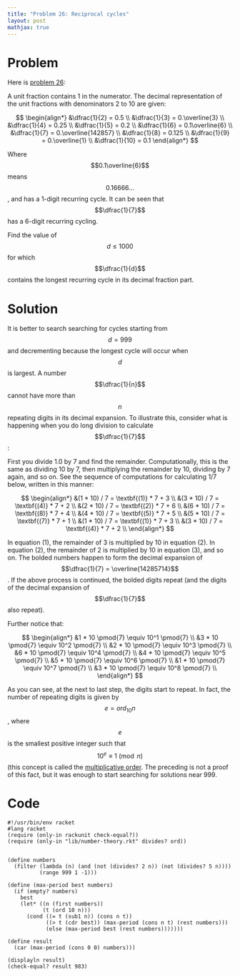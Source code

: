 ```yaml
---
title: "Problem 26: Reciprocal cycles"
layout: post
mathjax: true
---
```


# Problem
Here is [problem 26](https://projecteuler.net/problem=26):

A unit fraction contains 1 in the numerator. The decimal representation of the unit fractions with denominators 2 to 10 are given:

$$
\begin{align*}
&\dfrac{1}{2}  = 0.5 \\
&\dfrac{1}{3}  = 0.\overline{3} \\
&\dfrac{1}{4}  = 0.25 \\
&\dfrac{1}{5}  = 0.2 \\
&\dfrac{1}{6}  = 0.1\overline{6} \\
&\dfrac{1}{7}  = 0.\overline{142857} \\
&\dfrac{1}{8}  = 0.125 \\
&\dfrac{1}{9}  = 0.\overline{1} \\
&\dfrac{1}{10} = 0.1
\end{align*}
$$

Where $$0.1\overline{6}$$ means $$0.16666...$$, and has a 1-digit recurring cycle.  It can be seen that $$\dfrac{1}{7}$$ has a 6-digit recurring cycling.

Find the value of $$d \le 1000$$ for which $$\dfrac{1}{d}$$ contains the longest recurring cycle in its decimal fraction part.

# Solution
It is better to search searching for cycles starting from $$d = 999$$ and decrementing because the longest cycle will occur when $$d$$ is largest.  A number $$\dfrac{1}{n}$$ cannot have more than $$n$$ repeating digits in its decimal expansion.  To illustrate this, consider what is happening when you do long division to calculate $$\dfrac{1}{7}$$:

First you divide 1.0 by 7 and find the remainder. Computationally, this is the same as dividing 10 by 7, then multiplying the remainder by 10, dividing by 7 again, and so on. See the sequence of computations for calculating 1/7 below, written in this manner:

$$
\begin{align*}
&(1 * 10) / 7 = \textbf{(1)} * 7 + 3 \\
&(3 * 10) / 7 = \textbf{(4)} * 7 + 2 \\
&(2 * 10) / 7 = \textbf{(2)} * 7 + 6 \\
&(6 * 10) / 7 = \textbf{(8)} * 7 + 4 \\
&(4 * 10) / 7 = \textbf{(5)} * 7 + 5 \\
&(5 * 10) / 7 = \textbf{(7)} * 7 + 1 \\
&(1 * 10) / 7 = \textbf{(1)} * 7 + 3 \\
&(3 * 10) / 7 = \textbf{(4)} * 7 + 2 \\
\end{align*}
$$

In equation (1), the remainder of 3 is multiplied by 10 in equation (2).  In equation (2), the remainder of 2 is multiplied by 10 in equation (3), and so on.  The bolded numbers happen to form the decimal expansion of $$\dfrac{1}{7} = \overline{14285714}$$.  If the above process is continued, the bolded digits repeat (and the digits of the decimal expansion of $$\dfrac{1}{7}$$ also repeat).

Further notice that:

$$
\begin{align*}
&1 * 10 \pmod{7} \equiv 10^1 \pmod{7} \\
&3 * 10 \pmod{7} \equiv 10^2 \pmod{7} \\
&2 * 10 \pmod{7} \equiv 10^3 \pmod{7} \\
&6 * 10 \pmod{7} \equiv 10^4 \pmod{7} \\
&4 * 10 \pmod{7} \equiv 10^5 \pmod{7} \\
&5 * 10 \pmod{7} \equiv 10^6 \pmod{7} \\
&1 * 10 \pmod{7} \equiv 10^7 \pmod{7} \\
&3 * 10 \pmod{7} \equiv 10^8 \pmod{7} \\
\end{align*}
$$

As you can see, at the next to last step, the digits start to repeat. In fact, the number of repeating digits is given by $$e = ord_{10}n$$, where $$e$$ is the smallest positive integer such that $$10^e \equiv 1 \pmod{n}$$ (this concept is called the [multiplicative order](https://en.wikipedia.org/wiki/Multiplicative_order). The preceding is not a proof of this fact, but it was enough to start searching for solutions near 999.

# Code
```racket
#!/usr/bin/env racket
#lang racket
(require (only-in rackunit check-equal?))
(require (only-in "lib/number-theory.rkt" divides? ord))


(define numbers
  (filter (lambda (n) (and (not (divides? 2 n)) (not (divides? 5 n))))
          (range 999 1 -1)))

(define (max-period best numbers)
  (if (empty? numbers)
    best
    (let* ((n (first numbers))
           (t (ord 10 n)))
      (cond ((= t (sub1 n)) (cons n t))
            ((> t (cdr best)) (max-period (cons n t) (rest numbers)))
            (else (max-period best (rest numbers)))))))

(define result
  (car (max-period (cons 0 0) numbers)))

(displayln result)
(check-equal? result 983)
```
